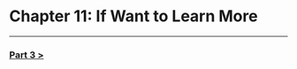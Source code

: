 Chapter 11: If Want to Learn More
=================================


--------------------------------------------------------------------------------------------------------------

### [Part 3 >](./../part_3.md)